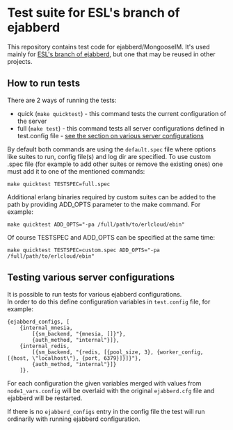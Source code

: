 Test suite for ESL's branch of ejabberd
=======================================

This repository contains test code for ejabberd/MongooseIM.
It's used mainly for [ESL's branch of ejabberd](https://github.com/esl/MongooseIM),
but one that may be reused in other projects.

## How to run tests
There are 2 ways of running the tests:
* quick (`make quicktest`) - this command tests the current configuration of the server
* full (`make test`) - this command tests all server configurations defined in test.config file - [see the section on various server configurations](#testing-various-server-configurations)

By default both commands are using the `default.spec` file where options like suites to run, config file(s) and log dir are specified. To use custom .spec file (for example to add other suites or remove the existing ones) one must add it to one of the mentioned commands:

`make quicktest TESTSPEC=full.spec`

Additional erlang binaries required by custom suites can be added to the path by providing ADD_OPTS parameter to the make command. For example:

`make quicktest ADD_OPTS="-pa /full/path/to/erlcloud/ebin"`

Of course TESTSPEC and ADD_OPTS can be specified at the same time:

`make quicktest TESTSPEC=custom.spec ADD_OPTS="-pa /full/path/to/erlcloud/ebin"`

## Testing various server configurations

It is possible to run tests for various ejabberd configurations.  
In order to do this define configuration variables in `test.config` file, for example:

```
{ejabberd_configs, [
    {internal_mnesia,
        [{sm_backend, "{mnesia, []}"},
        {auth_method, "internal"}]},
    {internal_redis,
        [{sm_backend, "{redis, [{pool_size, 3}, {worker_config, [{host, \"localhost\"}, {port, 6379}]}]}"},
        {auth_method, "internal"}]}
    ]}.
```
For each configuration the given variables merged with values from `node1_vars.config` 
will be overlaid with the original `ejabberd.cfg` file and ejabberd will be restarted.


If there is no `ejabberd_configs` entry in the config file the test will run ordinarily with running ejabberd configuration.
